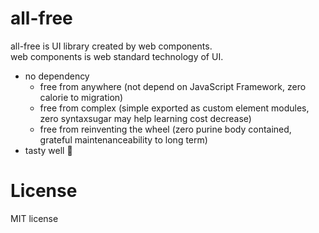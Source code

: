 # all-free

all-free is UI library created by web components.  
web components is web standard technology of UI.

- no dependency
  - free from anywhere (not depend on JavaScript Framework, zero calorie to migration)
  - free from complex (simple exported as custom element modules, zero syntaxsugar may help learning cost decrease)
  - free from reinventing the wheel (zero purine body contained, grateful maintenanceability to long term)
- tasty well :beer:

# License

MIT license
